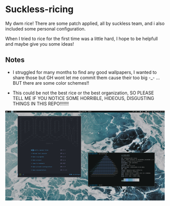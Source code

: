 # Suckless-ricing
My dwm rice!
There are some patch applied, all by suckless team, and i also included some personal configuration. 

When I tried to rice for the first time was a little hard, I hope to be helpfull and maybe give you some ideas!

## Notes
- I struggled for many months to find any good wallpapers, I wanted to share those but GH wont let me commit them cause their too big -_- ... BUT there are some color schemes!!

- This could be not the best rice or the best organization, SO PLEASE TELL ME IF YOU NOTICE SOME HORRIBLE, HIDEOUS, DISGUSTING THINGS IN THIS REPO!!!!!!!

![Preview (I'll add some more)](scrot.png)
